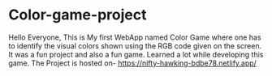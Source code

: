 # Color-game-project

Hello Everyone, This is My first WebApp named Color Game where one has to identify the visual colors shown using the RGB code given on the screen.
It was a fun project and also a fun game.
Learned a lot while developing this game.
The Project is hosted on- https://nifty-hawking-bdbe78.netlify.app/
